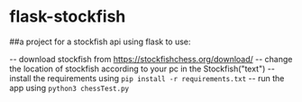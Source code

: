 # flask-stockfish
##a project for a stockfish api using flask
to use:

-- download stockfish from https://stockfishchess.org/download/
-- change the location of stockfish according to your pc in the Stockfish("text")
-- install the requirements using ```pip install -r requirements.txt```
-- run the app using ```python3 chessTest.py```
